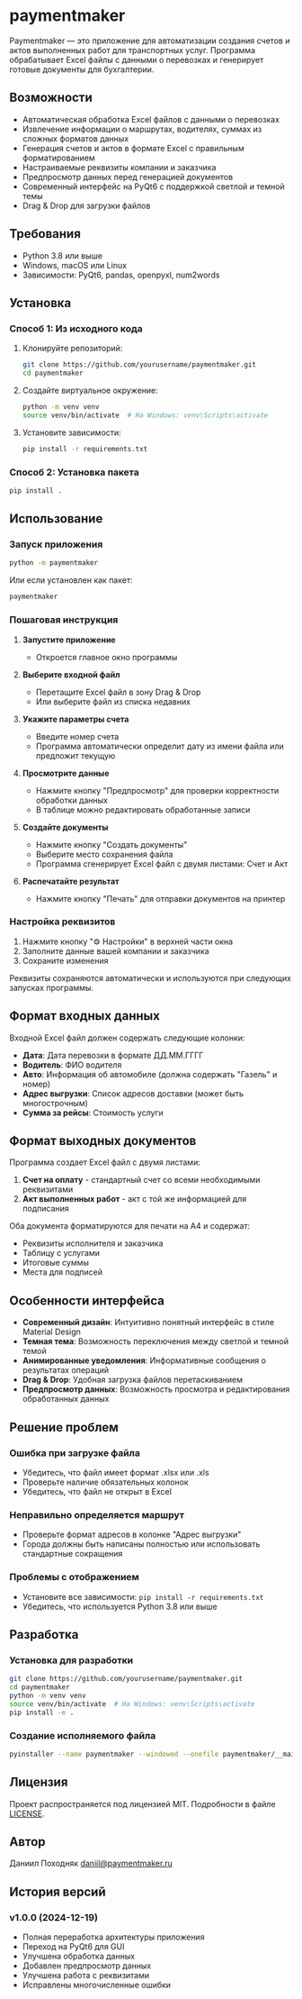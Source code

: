 # paymentmaker

Paymentmaker — это приложение для автоматизации создания счетов и актов выполненных работ для транспортных услуг. Программа обрабатывает Excel файлы с данными о перевозках и генерирует готовые документы для бухгалтерии.

## Возможности

- Автоматическая обработка Excel файлов с данными о перевозках
- Извлечение информации о маршрутах, водителях, суммах из сложных форматов данных
- Генерация счетов и актов в формате Excel с правильным форматированием
- Настраиваемые реквизиты компании и заказчика
- Предпросмотр данных перед генерацией документов
- Современный интерфейс на PyQt6 с поддержкой светлой и темной темы
- Drag & Drop для загрузки файлов

## Требования

- Python 3.8 или выше
- Windows, macOS или Linux
- Зависимости: PyQt6, pandas, openpyxl, num2words

## Установка

### Способ 1: Из исходного кода

1. Клонируйте репозиторий:
   ```bash
   git clone https://github.com/yourusername/paymentmaker.git
   cd paymentmaker
   ```

2. Создайте виртуальное окружение:
   ```bash
   python -m venv venv
   source venv/bin/activate  # На Windows: venv\Scripts\activate
   ```

3. Установите зависимости:
   ```bash
   pip install -r requirements.txt
   ```

### Способ 2: Установка пакета

```bash
pip install .
```

## Использование

### Запуск приложения

```bash
python -m paymentmaker
```

Или если установлен как пакет:

```bash
paymentmaker
```

### Пошаговая инструкция

1. **Запустите приложение**
   - Откроется главное окно программы

2. **Выберите входной файл**
   - Перетащите Excel файл в зону Drag & Drop
   - Или выберите файл из списка недавних

3. **Укажите параметры счета**
   - Введите номер счета
   - Программа автоматически определит дату из имени файла или предложит текущую

4. **Просмотрите данные**
   - Нажмите кнопку "Предпросмотр" для проверки корректности обработки данных
   - В таблице можно редактировать обработанные записи

5. **Создайте документы**
   - Нажмите кнопку "Создать документы"
   - Выберите место сохранения файла
   - Программа сгенерирует Excel файл с двумя листами: Счет и Акт

6. **Распечатайте результат**
   - Нажмите кнопку "Печать" для отправки документов на принтер

### Настройка реквизитов

1. Нажмите кнопку "⚙️ Настройки" в верхней части окна
2. Заполните данные вашей компании и заказчика
3. Сохраните изменения

Реквизиты сохраняются автоматически и используются при следующих запусках программы.

## Формат входных данных

Входной Excel файл должен содержать следующие колонки:

- **Дата**: Дата перевозки в формате ДД.ММ.ГГГГ
- **Водитель**: ФИО водителя
- **Авто**: Информация об автомобиле (должна содержать "Газель" и номер)
- **Адрес выгрузки**: Список адресов доставки (может быть многострочным)
- **Сумма за рейсы**: Стоимость услуги

## Формат выходных документов

Программа создает Excel файл с двумя листами:

1. **Счет на оплату** - стандартный счет со всеми необходимыми реквизитами
2. **Акт выполненных работ** - акт с той же информацией для подписания

Оба документа форматируются для печати на А4 и содержат:
- Реквизиты исполнителя и заказчика
- Таблицу с услугами
- Итоговые суммы
- Места для подписей

## Особенности интерфейса

- **Современный дизайн**: Интуитивно понятный интерфейс в стиле Material Design
- **Темная тема**: Возможность переключения между светлой и темной темой
- **Анимированные уведомления**: Информативные сообщения о результатах операций
- **Drag & Drop**: Удобная загрузка файлов перетаскиванием
- **Предпросмотр данных**: Возможность просмотра и редактирования обработанных данных

## Решение проблем

### Ошибка при загрузке файла
- Убедитесь, что файл имеет формат .xlsx или .xls
- Проверьте наличие обязательных колонок
- Убедитесь, что файл не открыт в Excel

### Неправильно определяется маршрут
- Проверьте формат адресов в колонке "Адрес выгрузки"
- Города должны быть написаны полностью или использовать стандартные сокращения

### Проблемы с отображением
- Установите все зависимости: `pip install -r requirements.txt`
- Убедитесь, что используется Python 3.8 или выше

## Разработка

### Установка для разработки

```bash
git clone https://github.com/yourusername/paymentmaker.git
cd paymentmaker
python -m venv venv
source venv/bin/activate  # На Windows: venv\Scripts\activate
pip install -e .
```

### Создание исполняемого файла

```bash
pyinstaller --name paymentmaker --windowed --onefile paymentmaker/__main__.py
```

## Лицензия

Проект распространяется под лицензией MIT. Подробности в файле [LICENSE](./LICENSE).

## Автор

Даниил Походняк <daniil@paymentmaker.ru>

## История версий

### v1.0.0 (2024-12-19)
- Полная переработка архитектуры приложения
- Переход на PyQt6 для GUI
- Улучшена обработка данных
- Добавлен предпросмотр данных
- Улучшена работа с реквизитами
- Исправлены многочисленные ошибки
